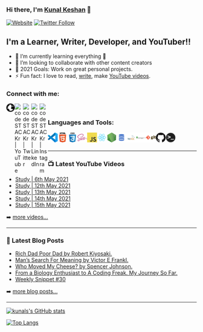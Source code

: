 ### Hi there, I'm [Kunal Keshan][website] 👋

[![Website](https://img.shields.io/badge/Kunal%20Keshan-UP-green)](https://kunalkeshan.com)
[![Twitter Follow](https://img.shields.io/twitter/follow/_kunalkeshan_?style=social)](https://twitter.com/_kunalkeshan_?ref_src=twsrc%5Etfw)

## I'm a Learner, Writer, Developer, and YouTuber!!

- 🌱 I’m currently learning everything 🤣
- 👯 I’m looking to collaborate with other content creators
- 🥅 2021 Goals: Work on great personal projects.
- ⚡ Fun fact: I love to read, [write][blog], make [YouTube videos][youtube].

### Connect with me:

[<img align="left" alt="codeSTACKr.com" width="22px" src="https://raw.githubusercontent.com/iconic/open-iconic/master/svg/globe.svg" />][website]
[<img align="left" alt="codeSTACKr | YouTube" width="22px" src="https://cdn.jsdelivr.net/npm/simple-icons@v3/icons/youtube.svg" />][youtube]
[<img align="left" alt="codeSTACKr | Twitter" width="22px" src="https://cdn.jsdelivr.net/npm/simple-icons@v3/icons/twitter.svg" />][twitter]
[<img align="left" alt="codeSTACKr | LinkedIn" width="22px" src="https://cdn.jsdelivr.net/npm/simple-icons@v3/icons/linkedin.svg" />][linkedin]
[<img align="left" alt="codeSTACKr | Instagram" width="22px" src="https://cdn.jsdelivr.net/npm/simple-icons@v3/icons/instagram.svg" />][instagram]

<br />

### Languages and Tools:

<img align="left" alt="Visual Studio Code" width="26px" src="https://raw.githubusercontent.com/github/explore/80688e429a7d4ef2fca1e82350fe8e3517d3494d/topics/visual-studio-code/visual-studio-code.png" />
<img align="left" alt="HTML5" width="26px" src="https://raw.githubusercontent.com/github/explore/80688e429a7d4ef2fca1e82350fe8e3517d3494d/topics/html/html.png" />
<img align="left" alt="CSS3" width="26px" src="https://raw.githubusercontent.com/github/explore/80688e429a7d4ef2fca1e82350fe8e3517d3494d/topics/css/css.png" />
<img align="left" alt="Sass" width="26px" src="https://raw.githubusercontent.com/github/explore/80688e429a7d4ef2fca1e82350fe8e3517d3494d/topics/sass/sass.png" />
<img align="left" alt="JavaScript" width="26px" src="https://raw.githubusercontent.com/github/explore/80688e429a7d4ef2fca1e82350fe8e3517d3494d/topics/javascript/javascript.png" />
<img align="left" alt="React" width="26px" src="https://raw.githubusercontent.com/github/explore/80688e429a7d4ef2fca1e82350fe8e3517d3494d/topics/react/react.png" />
<img align="left" alt="Node.js" width="26px" src="https://raw.githubusercontent.com/github/explore/80688e429a7d4ef2fca1e82350fe8e3517d3494d/topics/nodejs/nodejs.png" />
<img align="left" alt="SQL" width="26px" src="https://raw.githubusercontent.com/github/explore/80688e429a7d4ef2fca1e82350fe8e3517d3494d/topics/sql/sql.png" />
<img align="left" alt="MySQL" width="26px" src="https://raw.githubusercontent.com/github/explore/80688e429a7d4ef2fca1e82350fe8e3517d3494d/topics/mysql/mysql.png" />
<img align="left" alt="MongoDB" width="26px" src="https://raw.githubusercontent.com/github/explore/80688e429a7d4ef2fca1e82350fe8e3517d3494d/topics/mongodb/mongodb.png" />
<img align="left" alt="Git" width="26px" src="https://raw.githubusercontent.com/github/explore/80688e429a7d4ef2fca1e82350fe8e3517d3494d/topics/git/git.png" />
<img align="left" alt="GitHub" width="26px" src="https://raw.githubusercontent.com/github/explore/78df643247d429f6cc873026c0622819ad797942/topics/github/github.png" />
<img align="left" alt="Terminal" width="26px" src="https://raw.githubusercontent.com/github/explore/80688e429a7d4ef2fca1e82350fe8e3517d3494d/topics/terminal/terminal.png" />

<br />
<br />

---

### 📺 Latest YouTube Videos

<!-- YOUTUBE:START -->
- [Study | 6th May 2021](https://www.youtube.com/watch?v=Jeo1hYIa5fc)
- [Study | 12th May 2021](https://www.youtube.com/watch?v=4uRX7ZUO0FY)
- [Study | 13th May 2021](https://www.youtube.com/watch?v=YeV01fWjAU0)
- [Study | 14th May 2021](https://www.youtube.com/watch?v=dTz6wGks58A)
- [Study | 15th May 2021](https://www.youtube.com/watch?v=j1YOYCzJI5E)
<!-- YOUTUBE:END -->

➡️ [more videos...](https://youtube.com/channel/UCwVRztzBdqgB_Y9hkMX3lZA)

---

### 📕 Latest Blog Posts

<!-- BLOG-POST-LIST:START -->
- [Rich Dad Poor Dad by Robert Kiyosaki.](https://blog.kunalkeshan.com/rich-dad-poor-dad/?utm_source=rss&utm_medium=rss&utm_campaign=rich-dad-poor-dad)
- [Man’s Search For Meaning by Victor E Frankl.](https://blog.kunalkeshan.com/mans-search-for-meaning/?utm_source=rss&utm_medium=rss&utm_campaign=mans-search-for-meaning)
- [Who Moved My Cheese? by Spencer Johnson.](https://blog.kunalkeshan.com/who-moved-my-cheese/?utm_source=rss&utm_medium=rss&utm_campaign=who-moved-my-cheese)
- [From a Biology Enthusiast to A Coding Freak. My Journey So Far.](https://blog.kunalkeshan.com/biology-coding/?utm_source=rss&utm_medium=rss&utm_campaign=biology-coding)
- [Weekly Snippet #30](https://blog.kunalkeshan.com/weekly-snippet-30/?utm_source=rss&utm_medium=rss&utm_campaign=weekly-snippet-30)
<!-- BLOG-POST-LIST:END -->

➡️ [more blog posts...](https://blog.kunalkeshan.com/blog)

---

 [![kunals's GitHub stats](https://github-readme-stats.vercel.app/api?username=kunalkeshan&show_icons=true&theme=radical)](https://github.com/kunalkeshan/github-readme-stats)


  [![Top Langs](https://github-readme-stats.vercel.app/api/top-langs/?username=kunalkeshan&layout=compact)](https://github.com/kunalkeshan/github-readme-stats)

  <!-- [![kunalkeshan's wakatime stats](https://github-readme-stats.vercel.app/api/wakatime?username=kunalkeshan)](https://github.com/kunalkeshan/github-readme-stats) -->



[website]: https://kunalkeshan.com
[blog]: https://blog.kunalkeshan.com/
[twitter]: https://twitter.com/_kunalkeshan_
[youtube]: https://www.youtube.com/channel/UCwVRztzBdqgB_Y9hkMX3lZA
[instagram]: https://instagram.com/kunalkeshan
[linkedin]: https://linkedin.com/in/kunalkeshan

